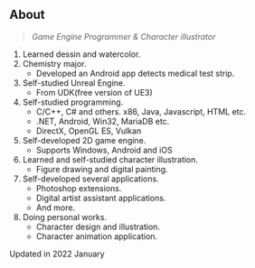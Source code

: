 ## About

   > _Game Engine Programmer & Character illustrator_

   1. Learned dessin and watercolor.
   1. Chemistry major.
      * Developed an Android app detects medical test strip.
   1. Self-studied Unreal Engine.
      * From UDK(free version of UE3)
   1. Self-studied programming.
      * C/C++, C# and others. x86, Java, Javascript, HTML etc.
      * .NET, Android, Win32, MariaDB etc.
      * DirectX, OpenGL ES, Vulkan
   1. Self-developed 2D game engine.
      * Supports Windows, Android and iOS
   1. Learned and self-studied character illustration.
      * Figure drawing and digital painting.
   1. Self-developed several applications.
      * Photoshop extensions.
      * Digital artist assistant applications.
      * And more.
   1. Doing personal works.
      * Character design and illustration.
      * Character animation application.

   <p class="post-comment">Updated in 2022 January</p>